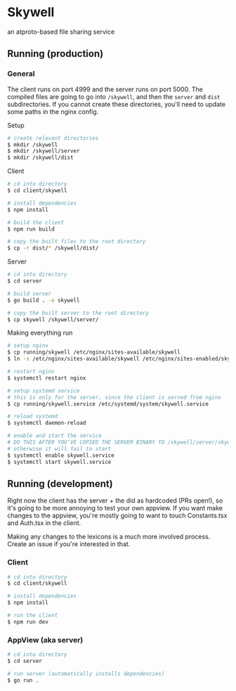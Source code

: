 # Skywell
an atproto-based file sharing service

## Running (production)

### General
The client runs on port 4999 and the server runs on port 5000.
The compiled files are going to go into `/skywell`, and then the `server` and `dist` subdirectories.
If you cannot create these directories, you'll need to update some paths in the nginx config.

Setup
```bash
# create relevant directories
$ mkdir /skywell
$ mkdir /skywell/server
$ mkdir /skywell/dist
```

Client
```bash
# cd into directory
$ cd client/skywell

# install dependencies
$ npm install

# build the client
$ npm run build

# copy the built files to the root directory
$ cp -r dist/* /skywell/dist/
```

Server
```bash
# cd into directory
$ cd server

# build server
$ go build . -o skywell

# copy the built server to the root directory
$ cp skywell /skywell/server/
```

Making everything run
```bash
# setup nginx
$ cp running/skywell /etc/nginx/sites-available/skywell
$ ln -s /etc/nginx/sites-available/skywell /etc/nginx/sites-enabled/skywell

# restart nginx
$ systemctl restart nginx

# setup systemd service
# this is only for the server, since the client is served from nginx
$ cp running/skywell.service /etc/systemd/system/skywell.service

# reload systemd
$ systemctl daemon-reload

# enable and start the service
# DO THIS AFTER YOU'VE COPIED THE SERVER BINARY TO /skywell/server/skywell
# otherwise it will fail to start
$ systemctl enable skywell.service
$ systemctl start skywell.service
```

## Running (development)
Right now the client has the server + the did as hardcoded (PRs open!), so it's going to be more annoying to test your own appview.
If you want make changes to the appview, you're mostly going to want to touch Constants.tsx and Auth.tsx in the client.

Making any changes to the lexicons is a much more involved process. Create an issue if you're interested in that.

### Client
```bash
# cd into directory
$ cd client/skywell

# install dependencies
$ npm install

# run the client
$ npm run dev
```

### AppView (aka server)
```bash
# cd into directory
$ cd server

# run server (automatically installs dependencies)
$ go run .
```
